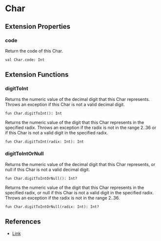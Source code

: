 # Char
## Extension Properties
### code
Return the code of this Char.
```
val Char.code: Int
```
## Extension Functions
### digitToInt
Returns the numeric value of the decimal digit that this Char represents. Throws an exception if this Char is not a valid decimal digit.

```
fun Char.digitToInt(): Int
```
Returns the numeric value of the digit that this Char represents in the specified radix. Throws an exception if the radix is not in the range 2..36 or if this Char is not a valid digit in the specified radix.

```
fun Char.digitToInt(radix: Int): Int
```

### digitToIntOrNull
Returns the numeric value of the decimal digit that this Char represents, or null if this Char is not a valid decimal digit.

```
fun Char.digitToIntOrNull(): Int?
```
Returns the numeric value of the digit that this Char represents in the specified radix, or null if this Char is not a valid digit in the specified radix. Throws an exception if the radix is not in the range 2..36.

```
fun Char.digitToIntOrNull(radix: Int): Int?
```
## References
- [Link][def]

[def]: https://kotlinlang.org/api/latest/jvm/stdlib/kotlin/-char/